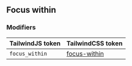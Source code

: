 ## Focus within


### Modifiers

| TailwindJS token | TailwindCSS token |
| ----- | ----- |
| `focus_within` | [focus-within](https://tailwindcss.com/docs/hover-focus-and-other-states#focus-within) |